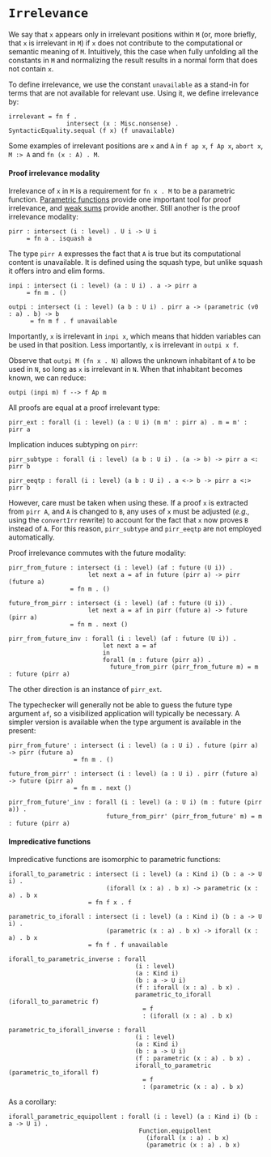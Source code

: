 # `Irrelevance`

We say that `x` appears only in irrelevant positions within `M` (or,
more briefly, that `x` is irrelevant in `M`) if `x` does not
contribute to the computational or semantic meaning of `M`.
Intuitively, this the case when fully unfolding all the constants in
`M` and normalizing the result results in a normal form that does not
contain `x`.

To define irrelevance, we use the constant `unavailable` as a stand-in
for terms that are not available for relevant use.  Using it, we
define irrelevance by:

    irrelevant = fn f .
                    intersect (x : Misc.nonsense) . SyntacticEquality.sequal (f x) (f unavailable)

Some examples of irrelevant positions are `x` and `A` in `f ap x`, `f Ap x`,
`abort x`, `M :> A` and `fn (x : A) . M`.


#### Proof irrelevance modality

Irrelevance of `x` in `M` is a requirement for `fn x . M` to be a
parametric function.  [Parametric
functions](../type-theory.html#parametric-functions) provide one
important tool for proof irrelevance, and [weak sums](#weaksum.html)
provide another.  Still another is the proof irrelevance modality:

    pirr : intersect (i : level) . U i -> U i
         = fn a . isquash a

The type `pirr A` expresses the fact that `A` is true but its
computational content is unavailable.  It is defined using the squash
type, but unlike squash it offers intro and elim forms.

    inpi : intersect (i : level) (a : U i) . a -> pirr a
         = fn m . ()

    outpi : intersect (i : level) (a b : U i) . pirr a -> (parametric (v0 : a) . b) -> b
          = fn m f . f unavailable

Importantly, `x` is irrelevant in `inpi x`, which means that hidden
variables can be used in that position.  Less importantly, `x` is
irrelevant in `outpi x f`.

Observe that `outpi M (fn x . N)` allows the unknown inhabitant of `A`
to be used in `N`, so long as `x` is irrelevant in `N`.  When that
inhabitant becomes known, we can reduce:

    outpi (inpi m) f --> f Ap m

All proofs are equal at a proof irrelevant type:

    pirr_ext : forall (i : level) (a : U i) (m m' : pirr a) . m = m' : pirr a

Implication induces subtyping on `pirr`:

    pirr_subtype : forall (i : level) (a b : U i) . (a -> b) -> pirr a <: pirr b

    pirr_eeqtp : forall (i : level) (a b : U i) . a <-> b -> pirr a <:> pirr b

However, care must be taken when using these.  If a proof `x` is
extracted from `pirr A`, and `A` is changed to `B`, any uses of `x`
must be adjusted (*e.g.,* using the `convertIrr` rewrite) to account
for the fact that `x` now proves `B` instead of `A`.  For this reason,
`pirr_subtype` and `pirr_eeqtp` are not employed automatically.

Proof irrelevance commutes with the future modality:

    pirr_from_future : intersect (i : level) (af : future (U i)) .
                          let next a = af in future (pirr a) -> pirr (future a)
                     = fn m . ()

    future_from_pirr : intersect (i : level) (af : future (U i)) .
                          let next a = af in pirr (future a) -> future (pirr a)
                     = fn m . next ()

    pirr_from_future_inv : forall (i : level) (af : future (U i)) .
                              let next a = af
                              in
                              forall (m : future (pirr a)) .
                                future_from_pirr (pirr_from_future m) = m : future (pirr a)

The other direction is an instance of `pirr_ext`.

The typechecker will generally not be able to guess the future type
argument `af`, so a visibilized application will typically be
necessary.  A simpler version is available when the type argument is
available in the present:

    pirr_from_future' : intersect (i : level) (a : U i) . future (pirr a) -> pirr (future a)
                      = fn m . ()

    future_from_pirr' : intersect (i : level) (a : U i) . pirr (future a) -> future (pirr a)
                      = fn m . next ()

    pirr_from_future'_inv : forall (i : level) (a : U i) (m : future (pirr a)) .
                               future_from_pirr' (pirr_from_future' m) = m : future (pirr a)


#### Impredicative functions

Impredicative functions are isomorphic to parametric functions:

    iforall_to_parametric : intersect (i : level) (a : Kind i) (b : a -> U i) .
                               (iforall (x : a) . b x) -> parametric (x : a) . b x
                          = fn f x . f

    parametric_to_iforall : intersect (i : level) (a : Kind i) (b : a -> U i) .
                               (parametric (x : a) . b x) -> iforall (x : a) . b x
                          = fn f . f unavailable

    iforall_to_parametric_inverse : forall
                                       (i : level)
                                       (a : Kind i)
                                       (b : a -> U i)
                                       (f : iforall (x : a) . b x) .
                                       parametric_to_iforall (iforall_to_parametric f)
                                         = f
                                         : (iforall (x : a) . b x)

    parametric_to_iforall_inverse : forall
                                       (i : level)
                                       (a : Kind i)
                                       (b : a -> U i)
                                       (f : parametric (x : a) . b x) .
                                       iforall_to_parametric (parametric_to_iforall f)
                                         = f
                                         : (parametric (x : a) . b x)

As a corollary:

    iforall_parametric_equipollent : forall (i : level) (a : Kind i) (b : a -> U i) .
                                        Function.equipollent
                                          (iforall (x : a) . b x)
                                          (parametric (x : a) . b x)
